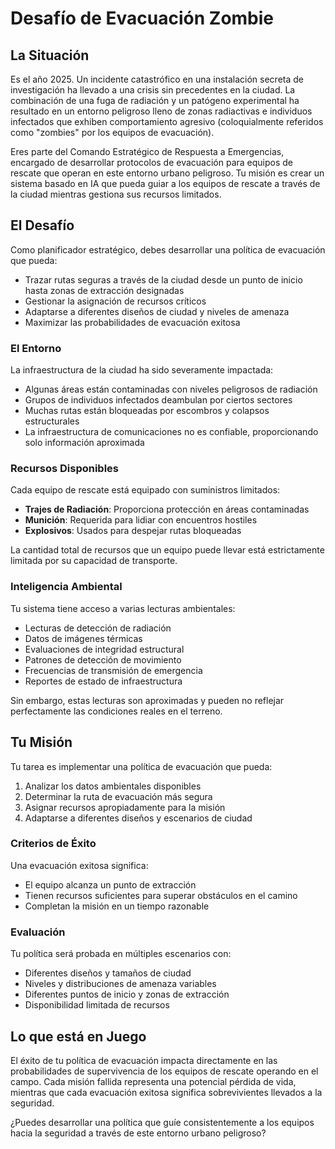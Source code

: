 # Desafío de Evacuación Zombie

## La Situación

Es el año 2025. Un incidente catastrófico en una instalación secreta de investigación ha llevado a una crisis sin precedentes en la ciudad. La combinación de una fuga de radiación y un patógeno experimental ha resultado en un entorno peligroso lleno de zonas radiactivas e individuos infectados que exhiben comportamiento agresivo (coloquialmente referidos como "zombies" por los equipos de evacuación).

Eres parte del Comando Estratégico de Respuesta a Emergencias, encargado de desarrollar protocolos de evacuación para equipos de rescate que operan en este entorno urbano peligroso. Tu misión es crear un sistema basado en IA que pueda guiar a los equipos de rescate a través de la ciudad mientras gestiona sus recursos limitados.

## El Desafío

Como planificador estratégico, debes desarrollar una política de evacuación que pueda:
- Trazar rutas seguras a través de la ciudad desde un punto de inicio hasta zonas de extracción designadas
- Gestionar la asignación de recursos críticos
- Adaptarse a diferentes diseños de ciudad y niveles de amenaza
- Maximizar las probabilidades de evacuación exitosa

### El Entorno

La infraestructura de la ciudad ha sido severamente impactada:
- Algunas áreas están contaminadas con niveles peligrosos de radiación
- Grupos de individuos infectados deambulan por ciertos sectores
- Muchas rutas están bloqueadas por escombros y colapsos estructurales
- La infraestructura de comunicaciones no es confiable, proporcionando solo información aproximada

### Recursos Disponibles

Cada equipo de rescate está equipado con suministros limitados:
- **Trajes de Radiación**: Proporciona protección en áreas contaminadas
- **Munición**: Requerida para lidiar con encuentros hostiles
- **Explosivos**: Usados para despejar rutas bloqueadas

La cantidad total de recursos que un equipo puede llevar está estrictamente limitada por su capacidad de transporte.

### Inteligencia Ambiental

Tu sistema tiene acceso a varias lecturas ambientales:
- Lecturas de detección de radiación
- Datos de imágenes térmicas
- Evaluaciones de integridad estructural
- Patrones de detección de movimiento
- Frecuencias de transmisión de emergencia
- Reportes de estado de infraestructura

Sin embargo, estas lecturas son aproximadas y pueden no reflejar perfectamente las condiciones reales en el terreno.

## Tu Misión

Tu tarea es implementar una política de evacuación que pueda:
1. Analizar los datos ambientales disponibles
2. Determinar la ruta de evacuación más segura
3. Asignar recursos apropiadamente para la misión
4. Adaptarse a diferentes diseños y escenarios de ciudad

### Criterios de Éxito

Una evacuación exitosa significa:
- El equipo alcanza un punto de extracción
- Tienen recursos suficientes para superar obstáculos en el camino
- Completan la misión en un tiempo razonable

### Evaluación

Tu política será probada en múltiples escenarios con:
- Diferentes diseños y tamaños de ciudad
- Niveles y distribuciones de amenaza variables
- Diferentes puntos de inicio y zonas de extracción
- Disponibilidad limitada de recursos

## Lo que está en Juego

El éxito de tu política de evacuación impacta directamente en las probabilidades de supervivencia de los equipos de rescate operando en el campo. Cada misión fallida representa una potencial pérdida de vida, mientras que cada evacuación exitosa significa sobrevivientes llevados a la seguridad.

¿Puedes desarrollar una política que guíe consistentemente a los equipos hacia la seguridad a través de este entorno urbano peligroso? 